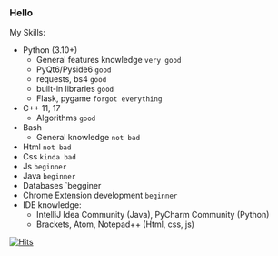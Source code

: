 ### Hello

My Skills:
  - Python (3.10+)
    - General features knowledge `very good`
    - PyQt6/Pyside6 `good`
    - requests, bs4 `good`
    - built-in libraries `good`
    - Flask, pygame `forgot everything`
  - C++ 11, 17
    - Algorithms `good`
  - Bash
    - General knowledge `not bad`
  - Html `not bad`
  - Css `kinda bad`
  - Js `beginner`
  - Java `beginner`
  - Databases `begginer
  - Chrome Extension development `beginner`
  - IDE knowledge:
    - IntelliJ Idea Community (Java), PyCharm Community (Python)
    - Brackets, Atom, Notepad++ (Html, css, js)

[![Hits](https://hits.seeyoufarm.com/api/count/incr/badge.svg?url=https%3A%2F%2Fgithub.com%2FZyMa-1&count_bg=%2379C83D&title_bg=%23555555&icon=&icon_color=%23E7E7E7&title=visitors&edge_flat=false)](https://hits.seeyoufarm.com)
